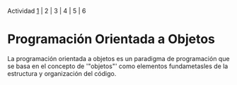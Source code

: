 Actividad [1](ACTIVIDAD1.md) | 2 | 3 | 4 | 5 | 6
# Programación Orientada a Objetos 
La programación orientada a objetos es un paradigma de programación que se basa en el concepto de '"objetos"' como elementos fundametasles de la estructura y organización del código.
